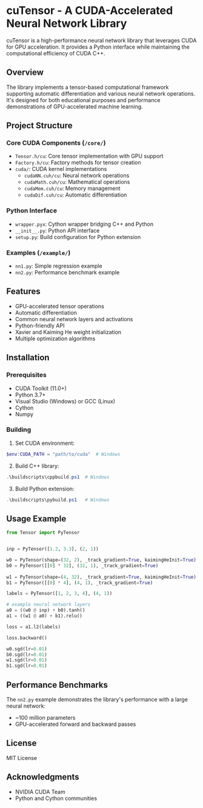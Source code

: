 # cuTensor - A CUDA-Accelerated Neural Network Library

cuTensor is a high-performance neural network library that leverages CUDA for GPU acceleration. It provides a Python interface while maintaining the computational efficiency of CUDA C++.

## Overview

The library implements a tensor-based computational framework supporting automatic differentiation and various neural network operations. It's designed for both educational purposes and performance demonstrations of GPU-accelerated machine learning.

## Project Structure

### Core CUDA Components (`/core/`)
- `Tensor.h/cu`: Core tensor implementation with GPU support
- `Factory.h/cu`: Factory methods for tensor creation
- `cuda/`: CUDA kernel implementations
    - `cudaNN.cuh/cu`: Neural network operations
    - `cudaMath.cuh/cu`: Mathematical operations
    - `cudaMem.cuh/cu`: Memory management
    - `cudaDif.cuh/cu`: Automatic differentiation 

### Python Interface
- `wrapper.pyx`: Cython wrapper bridging C++ and Python
- `__init__.py`: Python API interface
- `setup.py`: Build configuration for Python extension

### Examples (`/example/`)
- `nn1.py`: Simple regression example
- `nn2.py`: Performance benchmark example 

## Features

- GPU-accelerated tensor operations
- Automatic differentiation
- Common neural network layers and activations
- Python-friendly API
- Xavier and Kaiming He weight initialization
- Multiple optimization algorithms

## Installation

### Prerequisites
- CUDA Toolkit (11.0+)
- Python 3.7+
- Visual Studio (Windows) or GCC (Linux)
- Cython
- Numpy

### Building

1. Set CUDA environment:
```powershell
$env:CUDA_PATH = "path/to/cuda"  # Windows
```

2. Build C++ library:
```powershell
.\buildscripts\cppbuild.ps1  # Windows
```

3. Build Python extension:
```powershell
.\buildscripts\pybuild.ps1   # Windows
```

## Usage Example

```python
from Tensor import PyTensor


inp = PyTensor([1.2, 3.3], (2, 1))

w0 = PyTensor(shape=(32, 2), _track_gradient=True, kaimingHeInit=True)
b0 = PyTensor([[0] * 32], (32, 1), _track_gradient=True)
    
w1 = PyTensor(shape=(4, 32), _track_gradient=True, kaimingHeInit=True)
b1 = PyTensor([[0] * 4], (4, 1), _track_gradient=True)

labels = PyTensor([1, 2, 3, 4], (4, 1))

# example neural network layers
a0 = ((w0 @ inp) + b0).tanh()
a1 = ((w1 @ a0) + b1).relu()

loss = a1.l2(labels)

loss.backward()

w0.sgd(lr=0.01)
b0.sgd(lr=0.01)
w1.sgd(lr=0.01)
b1.sgd(lr=0.01)


```

## Performance Benchmarks

The `nn2.py` example demonstrates the library's performance with a large neural network:
- ~100 million parameters
- GPU-accelerated forward and backward passes

## License

MIT License

## Acknowledgments

- NVIDIA CUDA Team
- Python and Cython communities
